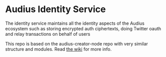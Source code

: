 # Audius Identity Service

The identity service maintains all the identity aspects of the Audius ecosystem such as storing encrypted auth ciphertexts, doing Twitter oauth and relay transactions on behalf of users

This repo is based on the audius-creator-node repo with very similar structure and modules. Read [the wiki](https://github.com/AudiusProject/audius-protocol/wiki/Identity-Service:-Overview) for more info.
